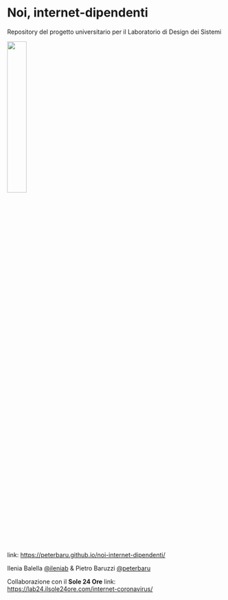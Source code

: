 # Noi, internet-dipendenti
Repository del progetto universitario per il Laboratorio di Design dei Sistemi

 <img src="https://github.com/peterbaru/noi-internet-dipendenti/blob/master/Video_Balella_Baruzzi.gif"  width="30%">


link: https://peterbaru.github.io/noi-internet-dipendenti/

Ilenia Balella [@ileniab](https://github.com/ileniab)  & Pietro Baruzzi [@peterbaru](https://github.com/peterbaru)


Collaborazione con il **Sole 24 Ore** link:
https://lab24.ilsole24ore.com/internet-coronavirus/
